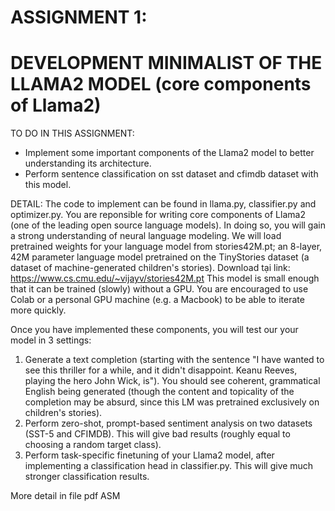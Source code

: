 # ASSIGNMENT 1: 
# DEVELOPMENT MINIMALIST OF THE LLAMA2 MODEL (core components of Llama2)

TO DO IN THIS ASSIGNMENT:
- Implement some important components of the Llama2 model to better understanding its architecture. 
- Perform sentence classification on sst dataset and cfimdb dataset with this model.

DETAIL:
The code to implement can be found in llama.py, classifier.py and optimizer.py. You are reponsible for writing core components of Llama2 (one of the leading open source language models). 
In doing so, you will gain a strong understanding of neural language modeling. We will load pretrained weights for your language model from stories42M.pt; an 8-layer, 42M parameter language model pretrained on the TinyStories dataset (a dataset of machine-generated children's stories). Download tại link:  https://www.cs.cmu.edu/~vijayv/stories42M.pt
This model is small enough that it can be trained (slowly) without a GPU. You are encouraged to use Colab or a personal GPU machine (e.g. a Macbook) to be able to iterate more quickly.

Once you have implemented these components, you will test our your model in 3 settings:
1.	Generate a text completion (starting with the sentence "I have wanted to see this thriller for a while, and it didn't disappoint. Keanu Reeves, playing the hero John Wick, is"). You should see coherent, grammatical English being generated (though the content and topicality of the completion may be absurd, since this LM was pretrained exclusively on children's stories).
2.	Perform zero-shot, prompt-based sentiment analysis on two datasets (SST-5 and CFIMDB). This will give bad results (roughly equal to choosing a random target class).
3.	Perform task-specific finetuning of your Llama2 model, after implementing a classification head in classifier.py. This will give much stronger classification results.

More detail in file pdf ASM
